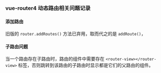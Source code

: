 ### vue-router4 动态路由相关问题记录
#### 添加路由
旧版的 `router.addRoutes()` 方法已弃用，取而代之的是 `addRoute()`，
#### 子路由问题
当一个路由存在子路由时，路由的组件中需要存在 `<router-view></router-view>` 标签，否则跳转到该路由的子路由时显示都是它们的父路由的组件。